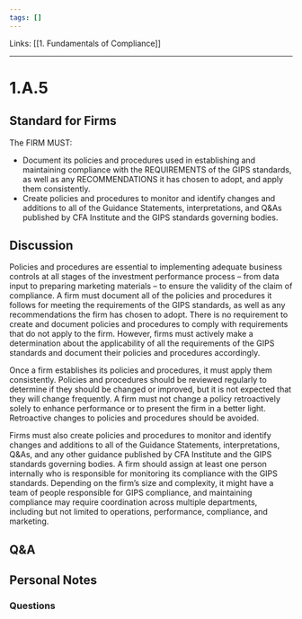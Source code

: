 ```yaml
---
tags: []
---
```

Links: [[1. Fundamentals of Compliance]]
___
# 1.A.5
## Standard for Firms
The FIRM MUST:
- Document its policies and procedures used in establishing and maintaining compliance with the REQUIREMENTS of the GIPS standards, as well as any RECOMMENDATIONS it has chosen to adopt, and apply them consistently.
- Create policies and procedures to monitor and identify changes and additions to all of the Guidance Statements, interpretations, and Q&As published by CFA Institute and the GIPS standards governing bodies.
## Discussion
Policies and procedures are essential to implementing adequate business controls at all stages of the investment performance process – from data input to preparing marketing materials – to ensure the validity of the claim of compliance. A firm must document all of the policies and procedures it follows for meeting the requirements of the GIPS standards, as well as any recommendations the firm has chosen to adopt. There is no requirement to create and document policies and procedures to comply with requirements that do not apply to the firm. However, firms must actively make a determination about the applicability of all the requirements of the GIPS standards and document their policies and procedures accordingly.

Once a firm establishes its policies and procedures, it must apply them consistently. Policies and procedures should be reviewed regularly to determine if they should be changed or improved, but it is not expected that they will change frequently. A firm must not change a policy retroactively solely to enhance performance or to present the firm in a better light. Retroactive changes to policies and procedures should be avoided.

Firms must also create policies and procedures to monitor and identify changes and additions to all of the Guidance Statements, interpretations, Q&As, and any other guidance published by CFA Institute and the GIPS standards governing bodies. A firm should assign at least one person internally who is responsible for monitoring its compliance with the GIPS standards. Depending on the firm’s size and complexity, it might have a team of people responsible for GIPS compliance, and maintaining compliance may require coordination across multiple departments, including but not limited to operations, performance, compliance, and marketing.
## Q&A

## Personal Notes

### Questions
